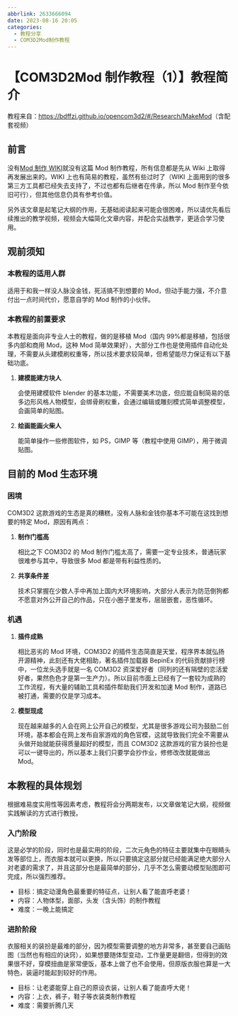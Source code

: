 ```yaml
---
abbrlink: 2633666094
date: 2023-08-16 20:05
categories:
  - 教程分享
  - COM3D2Mod制作教程
---
```


# 【COM3D2Mod 制作教程（1）】教程简介

教程来自：<https://bdffzi.github.io/opencom3d2/#/Research/MakeMod>（含配套视频）

## 前言

没有[Mod 制作 WIKI](https://seesaawiki.jp/com3d2mod_wiki/d/%bb%c8%cd%d1%a5%c4%a1%bc%a5%eb)就没有这篇 Mod 制作教程，所有信息都是先从 Wiki 上取得再发展出来的。WIKI 上也有简易的教程，虽然有些过时了（WIKI 上面用到的很多第三方工具都已经失去支持了，不过也都有后继者在传承，所以 Mod 制作至今依旧可行），但其他信息仍具有参考价值。

另外该文章是起笔记大纲的作用，无基础阅读起来可能会很困难，所以请优先看后续推出的教学视频，视频会大幅简化文章内容，并配合实战教学，更适合学习使用。

## 观前须知

### 本教程的适用人群

适用于和我一样没人脉没金钱，死活搞不到想要的 Mod，但动手能力强，不介意付出一点时间代价，愿意自学的 Mod 制作的小伙伴。

### 本教程的前置要求

本教程是面向非专业人士的教程，做的是移植 Mod（国内 99%都是移植，包括很多内部和商用 Mod，这种 Mod 简单效果好），大部分工作也是使用插件自动化处理，不需要从头建模刷权重等，所以技术要求较简单，但希望能尽力保证有以下基础功底。

1. **建模能建方块人**

   会使用建模软件 blender 的基本功能，不需要美术功底，但应能自制简易的低多边形风格人物模型，会绑骨刷权重，会通过编辑或雕刻模式简单调整模型，会画简单的贴图。

2. **绘画能画火柴人**

   能简单操作一些修图软件，如 PS，GIMP 等（教程中使用 GIMP），用于微调贴图。

## 目前的 Mod 生态环境

### 困境

COM3D2 这款游戏的生态是真的糟糕，没有人脉和金钱你基本不可能在这找到想要的特定 Mod，原因有两点：

1. **制作门槛高**

   相比之下 COM3D2 的 Mod 制作门槛太高了，需要一定专业技术，普通玩家很难参与其中，导致很多 Mod 都是带有利益性质的。

2. **共享条件差**

   技术只掌握在少数人手中再加上国内大环境影响，大部分人表示为防范倒狗都不愿意对外公开自己的作品，只在小圈子里发布，层层嵌套，恶性循环。

### 机遇

1. **插件成熟**

   相比恶劣的 Mod 环境，COM3D2 的插件生态简直是天堂，程序界本就弘扬开源精神，此刻还有大佬相助，著名插件加载器 BepinEx 的代码贡献排行榜中，一位龙头选手就是一名 COM3D2 资深爱好者（同列的还有隔壁的恋活爱好者，果然色色才是第一生产力）。所以目前市面上已经有了一套较为成熟的工作流程，有大量的辅助工具和插件帮助我们开发和加速 Mod 制作，道路已被打通，需要的仅是学习成本。

2. **模型现成**

   现在越来越多的人会在网上公开自己的模型，尤其是很多游戏公司为鼓励二创环境，基本都会在网上发布自家游戏的角色官模，这就导致我们完全不需要从头做开始就能获得质量超好的模型，而且 COM3D2 这款游戏的官方装扮也是可以一键导出的，所以基本上我们只要学会抄作业，修修改改就能做出 Mod。

## 本教程的具体规划

根据难易度实用性等因素考虑，教程将会分两期发布，以文章做笔记大纲，视频做实践解读的方式进行教授。

### 入门阶段

这是必学的阶段，同时也是最实用的阶段，二次元角色的特征主要就集中在眼睛头发等部位上，而衣服本就可以更换，所以只要搞定这部分就已经能满足绝大部分人对老婆的需求了，并且这部分也是最简单的部分，几乎不怎么需要动模型贴图即可完成，所以强烈推荐。

- 目标：搞定动漫角色最重要的特征点，让别人看了能直呼老婆！
- 内容：人物体型，面部，头发（含头饰）的制作教程
- 难度：一晚上能搞定

### 进阶阶段

衣服相关的装扮是最难的部分，因为模型需要调整的地方非常多，甚至要自己画贴图（当然也有相应的诀窍），如果想要随体型变动，工作量更是翻倍，但得到的效果很不好，穿模扭曲是家常便饭，基本上做了也不会使用，但原版衣服也算是一大特色，装逼时能起到较好的作用。

- 目标：让老婆能穿上自己的原设衣装，让别人看了能直呼大佬！
- 内容：上衣，裤子，鞋子等衣装类制作教程
- 难度：需要折腾几天
